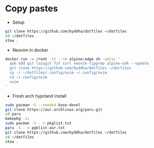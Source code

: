 # Copy pastes
- Setup
```bash
git clone https://github.com/byddha/dotfiles ~/dotfiles
cd ~/dotfiles
stow .
```

- Neovim in docker
```bash
docker run -w /root -it --rm alpine:edge sh -uelic '
  apk add git lazygit fzf curl neovim ripgrep alpine-sdk --update
  git clone https://github.com/byddha/dotfiles ~/dotfiles
  cp -r ~/dotfiles/.config/nvim ~/.config/nvim 
  cd ~/.config/nvim
  nvim
'
```

- Fresh arch hyprland install
```bash
sudo pacman -S --needed base-devel
git clone https://aur.archlinux.org/paru.git
cd paru
makepkg -si
sudo pacman -S - < pkglist.txt
paru -S - < pgklist-aur.txt
git clone https://github.com/byddha/dotfiles ~/dotfiles
cd ~/dotfiles
stow .
```
